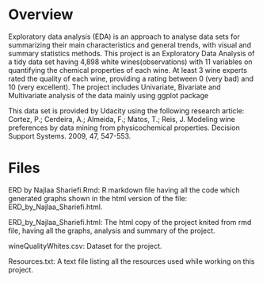 # Overview
Exploratory data analysis (EDA) is an approach to analyse data sets for summarizing their main characteristics and general trends, with visual and summary statistics methods. This project is an Exploratory Data Analysis of a tidy data set having 4,898 white wines(observations) with 11 variables on quantifying the chemical properties of each wine. At least 3 wine experts rated the quality of each wine, providing a rating between 0 (very bad) and 10 (very excellent). The project includes Univariate, Bivariate and Multivariate analysis of the data mainly using ggplot package

This data set is provided by Udacity using the following research article: Cortez, P.; Cerdeira, A.; Almeida, F.; Matos, T.; Reis, J. Modeling wine preferences by data mining from physicochemical properties. Decision Support Systems. 2009, 47, 547-553.

# Files
ERD by Najlaa Shariefi.Rmd: R markdown file having all the code which generated graphs shown in the html version of the file:  ERD_by_Najlaa_Shariefi.html.

ERD_by_Najlaa_Shariefi.html: The html copy of the project knited from rmd file, having all the graphs, analysis and summary of the project.

wineQualityWhites.csv: Dataset for the project.

Resources.txt: A text file listing all the resources used while working on this project.
